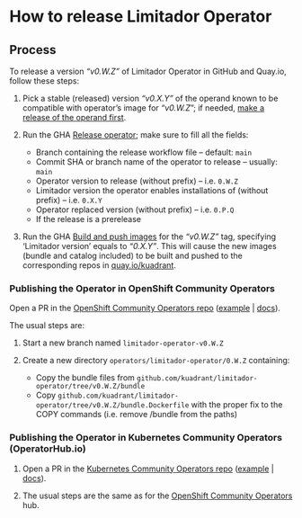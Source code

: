 # How to release Limitador Operator

## Process

To release a version _“v0.W.Z”_ of Limitador Operator in GitHub and Quay.io, follow these steps:

1. Pick a stable (released) version _“v0.X.Y”_ of the operand known to be compatible with operator’s image for _“v0.W.Z_”;
   if needed, [make a release of the operand first](https://github.com/Kuadrant/limitador/blob/main/RELEASE.md).

2. Run the GHA [Release operator](https://github.com/Kuadrant/limitador-operator/actions/workflows/release.yaml); make
   sure to fill all the fields:

    * Branch containing the release workflow file – default: `main`
    * Commit SHA or branch name of the operator to release – usually: `main`
    * Operator version to release (without prefix) – i.e. `0.W.Z`
    * Limitador version the operator enables installations of (without prefix) – i.e. `0.X.Y`
    * Operator replaced version (without prefix) – i.e. `0.P.Q`
    * If the release is a prerelease

3. Run the GHA [Build and push images](https://github.com/Kuadrant/limitador-operator/actions/workflows/build-images-base.yaml)
   for the _“v0.W.Z”_ tag, specifying ‘Limitador version’ equals to _“0.X.Y”_. This will cause the
   new images (bundle and catalog included) to be built and pushed to the corresponding repos in
   [quay.io/kuadrant](https://quay.io/organization/kuadrant).


### Publishing the Operator in OpenShift Community Operators
Open a PR in the [OpenShift Community Operators repo](http://github.com/redhat-openshift-ecosystem/community-operators-prod)
([example](https://github.com/redhat-openshift-ecosystem/community-operators-prod/pull/1595) |
[docs](https://redhat-openshift-ecosystem.github.io/community-operators-prod/operator-release-process/)).

The usual steps are:

1. Start a new branch named `limitador-operator-v0.W.Z`

2. Create a new directory `operators/limitador-operator/0.W.Z` containing:

    * Copy the bundle files from `github.com/kuadrant/limitador-operator/tree/v0.W.Z/bundle`
    * Copy `github.com/kuadrant/limitador-operator/tree/v0.W.Z/bundle.Dockerfile` with the proper fix to the COPY commands
      (i.e. remove /bundle from the paths)

### Publishing the Operator in Kubernetes Community Operators (OperatorHub.io)

1. Open a PR in the [Kubernetes Community Operators repo](https://github.com/k8s-operatorhub/community-operators)
   ([example](https://github.com/k8s-operatorhub/community-operators/pull/1655) | [docs](https://operatorhub.io/contribute)).

2. The usual steps are the same as for the
   [OpenShift Community Operators](https://docs.google.com/document/d/1tLveyv8Zwe0wKyfUTWOlEnFeMB5aVGqIVDUjVYWax0U/edit#heading=h.b5tapxn4sbk5)
   hub.
